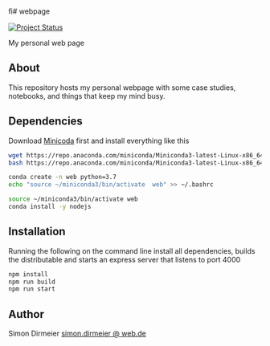 ﬁ# webpage

[![Project Status](http://www.repostatus.org/badges/latest/concept.svg)](http://www.repostatus.org/#concept)

My personal web page

## About

This repository hosts my personal webpage with some case studies, notebooks,
and things that keep my mind busy.

## Dependencies

Download [Minicoda](https://docs.conda.io/en/latest/miniconda.html) first and install everything like this

```bash
wget https://repo.anaconda.com/miniconda/Miniconda3-latest-Linux-x86_64.sh
bash https://repo.anaconda.com/miniconda/Miniconda3-latest-Linux-x86_64.sh

conda create -n web python=3.7
echo "source ~/miniconda3/bin/activate  web" >> ~/.bashrc

source ~/miniconda3/bin/activate web
conda install -y nodejs
```

## Installation

Running the following on the command line install all dependencies, builds
the distributable and starts an express server that listens to port 4000

```bash
npm install
npm run build
npm run start
```


## Author

Simon Dirmeier <a href="mailto:simon.dirmeier @ web.de">simon.dirmeier @ web.de</a>

